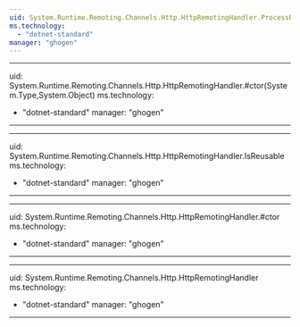 ```yaml
---
uid: System.Runtime.Remoting.Channels.Http.HttpRemotingHandler.ProcessRequest(System.Web.HttpContext)
ms.technology: 
  - "dotnet-standard"
manager: "ghogen"
---
```


---
uid: System.Runtime.Remoting.Channels.Http.HttpRemotingHandler.#ctor(System.Type,System.Object)
ms.technology: 
  - "dotnet-standard"
manager: "ghogen"
---

---
uid: System.Runtime.Remoting.Channels.Http.HttpRemotingHandler.IsReusable
ms.technology: 
  - "dotnet-standard"
manager: "ghogen"
---

---
uid: System.Runtime.Remoting.Channels.Http.HttpRemotingHandler.#ctor
ms.technology: 
  - "dotnet-standard"
manager: "ghogen"
---

---
uid: System.Runtime.Remoting.Channels.Http.HttpRemotingHandler
ms.technology: 
  - "dotnet-standard"
manager: "ghogen"
---
